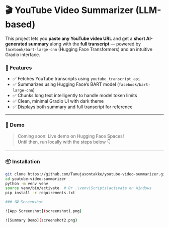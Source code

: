 
# 🎬 YouTube Video Summarizer (LLM-based)

This project lets you **paste any YouTube video URL** and get a **short AI-generated summary** along with the **full transcript** — powered by `facebook/bart-large-cnn` (Hugging Face Transformers) and an intuitive Gradio interface.

### 🌟 Features
- ✅ Fetches YouTube transcripts using `youtube_transcript_api`
- ✅ Summarizes using Hugging Face’s BART model (`facebook/bart-large-cnn`)
- ✅ Chunks long text intelligently to handle model token limits
- ✅ Clean, minimal Gradio UI with dark theme
- ✅ Displays both summary and full transcript for reference

---

### 🚀 Demo

> Coming soon: Live demo on Hugging Face Spaces!  
> Until then, run locally with the steps below 👇

---

### 📦 Installation

```bash
git clone https://github.com/Tanujasontakke/youtube-video-summarizer.git
cd youtube-video-summarizer
python -m venv venv
source venv/bin/activate  # Or .\venv\Scripts\activate on Windows
pip install -r requirements.txt

### 🖼️ Screenshot

![App Screenshot](screenshot1.png)

![Summary Demo](screenshot2.png)

